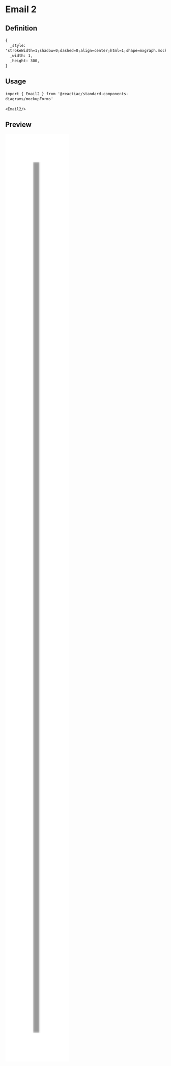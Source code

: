 # Email 2

## Definition

```
{
  _style: 'strokeWidth=1;shadow=0;dashed=0;align=center;html=1;shape=mxgraph.mockup.forms.rrect;fillColor=#ffffff;rSize=0;fontColor=#666666;align=left;spacingLeft=3;strokeColor=#999999;',
  _width: 1,
  _height: 300,
}
```

## Usage

```
import { Email2 } from '@reactiac/standard-components-diagrams/mockupForms'

<Email2/>
```

## Preview

<img src="./email-2.png" width="200"/>
